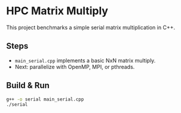 # HPC Matrix Multiply

This project benchmarks a simple serial matrix multiplication in C++.

## Steps

- `main_serial.cpp` implements a basic NxN matrix multiply.
- Next: parallelize with OpenMP, MPI, or pthreads.

## Build & Run

```bash
g++ -o serial main_serial.cpp
./serial
